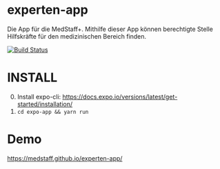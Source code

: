 # experten-app
Die App für die MedStaff+. Mithilfe dieser App können berechtigte Stelle Hilfskräfte für den medizinischen Bereich finden.

[![Build Status](https://travis-ci.org/helferplattform/helfer-app.svg?branch=master)](https://travis-ci.org/helferplattform/helfer-app)

# INSTALL
0. Install expo-cli: https://docs.expo.io/versions/latest/get-started/installation/
1. `cd expo-app && yarn run`

# Demo
https://medstaff.github.io/experten-app/
